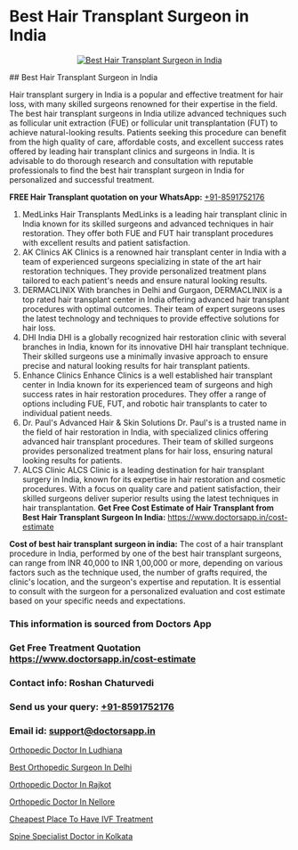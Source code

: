 # Best Hair Transplant Surgeon in India

<p align="center">
  <a href="https://doctorsapp.co.in/uploads/treatment_image/Finding%20the%20best%20hair%20clinic.jpg">
    <img src="https://doctorsapp.co.in/treatment/hair-transplant" alt="Best Hair Transplant Surgeon in India">
  </a>
</p>
## Best Hair Transplant Surgeon in India

Hair transplant surgery in India is a popular and effective treatment for hair loss, with many skilled surgeons renowned for their expertise in the field. The best hair transplant surgeons in India utilize advanced techniques such as follicular unit extraction (FUE) or follicular unit transplantation (FUT) to achieve natural-looking results. Patients seeking this procedure can benefit from the high quality of care, affordable costs, and excellent success rates offered by leading hair transplant clinics and surgeons in India. It is advisable to do thorough research and consultation with reputable professionals to find the best hair transplant surgeon in India for personalized and successful treatment.

**FREE Hair Transplant quotation on your WhatsApp:**  [+91-8591752176](https://api.whatsapp.com/send?phone=8591752176)

1) MedLinks Hair Transplants   MedLinks is a leading hair transplant clinic in India known for its skilled surgeons and advanced techniques in hair restoration. They offer both FUE and FUT hair transplant procedures with excellent results and patient satisfaction.
2) AK Clinics   AK Clinics is a renowned hair transplant center in India with a team of experienced surgeons specializing in state of the art hair restoration techniques. They provide personalized treatment plans tailored to each patient's needs and ensure natural looking results.
3) DERMACLINIX   With branches in Delhi and Gurgaon, DERMACLINIX is a top rated hair transplant center in India offering advanced hair transplant procedures with optimal outcomes. Their team of expert surgeons uses the latest technology and techniques to provide effective solutions for hair loss.
4) DHI India   DHI is a globally recognized hair restoration clinic with several branches in India, known for its innovative DHI hair transplant technique. Their skilled surgeons use a minimally invasive approach to ensure precise and natural looking results for hair transplant patients.
5) Enhance Clinics   Enhance Clinics is a well established hair transplant center in India known for its experienced team of surgeons and high success rates in hair restoration procedures. They offer a range of options including FUE, FUT, and robotic hair transplants to cater to individual patient needs.
6) Dr. Paul's Advanced Hair & Skin Solutions   Dr. Paul's is a trusted name in the field of hair restoration in India, with specialized clinics offering advanced hair transplant procedures. Their team of skilled surgeons provides personalized treatment plans for hair loss, ensuring natural looking results for patients.
7) ALCS Clinic   ALCS Clinic is a leading destination for hair transplant surgery in India, known for its expertise in hair restoration and cosmetic procedures. With a focus on quality care and patient satisfaction, their skilled surgeons deliver superior results using the latest techniques in hair transplantation.
**Get Free Cost Estimate of Hair Transplant from Best Hair Transplant Surgeon In India:** https://www.doctorsapp.in/cost-estimate

**Cost of best hair transplant surgeon in india:**
The cost of a hair transplant procedure in India, performed by one of the best hair transplant surgeons, can range from INR 40,000 to INR 1,00,000 or more, depending on various factors such as the technique used, the number of grafts required, the clinic's location, and the surgeon's expertise and reputation. It is essential to consult with the surgeon for a personalized evaluation and cost estimate based on your specific needs and expectations.

### This information is sourced from Doctors App 
### Get Free Treatment Quotation https://www.doctorsapp.in/cost-estimate
### Contact info: Roshan Chaturvedi 
### Send us your query: [+91-8591752176](https://api.whatsapp.com/send?phone=8591752176) 
### Email id: support@doctorsapp.in

[Orthopedic Doctor In Ludhiana](https://www.linkedin.com/pulse/orthopedic-doctor-ludhiana-knee-replacement-treatment-j26ae?trackingId=YahoiiwK74QB2CoV%2BsluIg%3D%3D&lipi=urn%3Ali%3Apage%3Ad_flagship3_company_admin%3B%2FMzkEXxJRqGf2zEVBOlEsA%3D%3D)

[Best Orthopedic Surgeon In Delhi](https://www.linkedin.com/pulse/best-orthopedic-surgeon-delhi-meniscus-tear-treatment-bv27e?trackingId=1Pbf%2B4%2F6hcirH204xz6vow%3D%3D&lipi=urn%3Ali%3Apage%3Ad_flagship3_company_admin%3BYMgSyE7iTb6%2BgQ5kQEIvvw%3D%3D)

[Orthopedic Doctor In Rajkot](https://medium.com/@akashbhatt14/orthopedic-doctor-in-rajkot-89aa0913f006)

[Orthopedic Doctor In Nellore](https://medium.com/@devenderrathi97/orthopedic-doctor-in-nellore-29810c31247d)

[Cheapest Place To Have IVF Treatment](https://doctors-apps.github.io/doctorsapp/cheapest-place-to-have-ivf-treatment)

[Spine Specialist Doctor in Kolkata](https://doctors-apps.github.io/doctorsapp/spine-specialist-doctor-in-kolkata)

